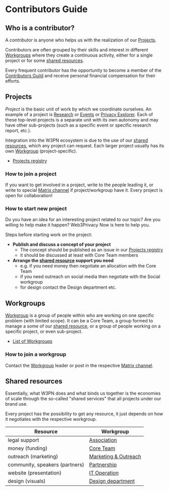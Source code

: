 # Contributors Guide

## Who is a contributor?

A *contributor* is anyone who helps us with the realization of our [Projects](#projects).

Contributors are often grouped by their skills and interest in different [Workgroups](#workgroups) where they create a continuous activity, either for a single project or for some [shared resources](#shared-resources).

Every frequent contributor has the opportunity to become a member of the [Contributors Guild](/guild) and receive personal financial compensation for their efforts.

## Projects

*Project* is the basic unit of work by which we coordinate ourselves. An example of a project is [Research](/research) or [Events](/events) or [Privacy Explorer](/projects/privacy-explorer). Each of these top-level projects is a separate unit with its own autonomy and may have other sub-projects (such as a specific event or specific research report, etc.).

Integration into the W3PN ecosystem is due to the use of our [shared resources](#shared-resources), which any project can request. Each larger project usually has its own  [Workgroup](/workgroups) (project-specific).

* [Projects registry](https://github.com/orgs/web3privacy/projects/12)

### How to join a project

If you want to get involved in a project, write to the people leading it, or write to special [Matrix channel](/communication#matrix-chat) if project/workgroup have it. Every project is open for collaboration!

### How to start new project

Do you have an idea for an interesting project related to our topic? Are you willing to help make it happen? Web3Privacy Now is here to help you.

Steps before starting work on the project:
* **Publish and discuss a concept of your project**
  * The concept should be published as an issue in our [Projects registry](https://github.com/web3privacy/projects/issues)
  * it should be discussed at least with Core Team members
* **Arrange the [shared resource](#shared-resources) support you need** 
  * e.g. if you need money then negotiate an allocation with the Core Team
  * if you need outreach on social media then negotiate with the Social workgroup
  * for design contact the Design department etc.

## Workgroups

[Workgroup](/workgroups) is a group of people within who are working on one specific problem (with limited scope). It can be a Core Team, a group formed to manage a some of our [shared resource](#shared-resources), or a group of people working on a specific project, or even sub-project.

* [List of Workgroups](/workgroups)

### How to join a workgroup

Contact the [Workgroup](/workgroups) leader or post in the respective [Matrix channel](/communication#matrix-chat).


## Shared resources

Essentially, what W3PN does and what binds us together is the economies of scale through the so-called "shared services" that all projects under our brand use.

Every project has the possibility to get any resource, it just depends on how it negotiates with the respective workgroup.

| Resource | Workgroup |
| --- | --- |
| legal support | [Association](/association) |
| money (funding) | [Core Team](/core-team) |
| outreach (marketing) | [Marketing & Outreach](/workgroups#internal) |
| community, speakers (partners) | [Partnership](/workgroups#internal) |
| website (presentation) | [IT Operation](/workgroups#internal) |
| design (visuals) | [Design department](/workgroups#internal) |


